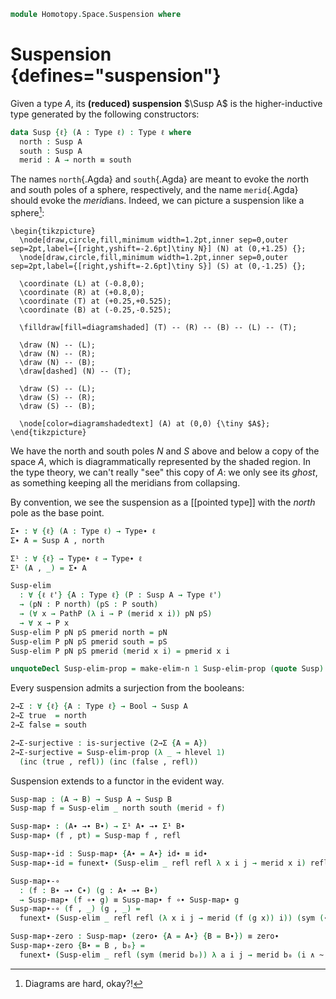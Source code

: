<!--
```agda
open import 1Lab.Reflection.Induction
open import 1Lab.Prelude
```
-->

```agda
module Homotopy.Space.Suspension where
```

<!--
```agda
private variable
  ℓ : Level
  A B C : Type ℓ
  A∙ B∙ C∙ : Type∙ ℓ
```
-->

# Suspension {defines="suspension"}

Given a type $A$, its **(reduced) suspension** $\Susp A$ is the
higher-inductive type generated by the following constructors:

```agda
data Susp {ℓ} (A : Type ℓ) : Type ℓ where
  north : Susp A
  south : Susp A
  merid : A → north ≡ south
```

The names `north`{.Agda} and `south`{.Agda} are meant to evoke the
*n*orth and *s*outh poles of a sphere, respectively, and the name
`merid`{.Agda} should evoke the *merid*ians. Indeed, we can picture a
suspension like a sphere[^diamond]:

[^diamond]: Diagrams are hard, okay?!

~~~{.quiver}
\begin{tikzpicture}
  \node[draw,circle,fill,minimum width=1.2pt,inner sep=0,outer sep=2pt,label={[right,yshift=-2.6pt]\tiny N}] (N) at (0,+1.25) {};
  \node[draw,circle,fill,minimum width=1.2pt,inner sep=0,outer sep=2pt,label={[right,yshift=-2.6pt]\tiny S}] (S) at (0,-1.25) {};

  \coordinate (L) at (-0.8,0);
  \coordinate (R) at (+0.8,0);
  \coordinate (T) at (+0.25,+0.525);
  \coordinate (B) at (-0.25,-0.525);

  \filldraw[fill=diagramshaded] (T) -- (R) -- (B) -- (L) -- (T);

  \draw (N) -- (L);
  \draw (N) -- (R);
  \draw (N) -- (B);
  \draw[dashed] (N) -- (T);

  \draw (S) -- (L);
  \draw (S) -- (R);
  \draw (S) -- (B);

  \node[color=diagramshadedtext] (A) at (0,0) {\tiny $A$};
\end{tikzpicture}
~~~

We have the north and south poles $N$ and $S$ above and below a copy of
the space $A$, which is diagrammatically represented by the <span
class=shaded>shaded</span> region. In the type theory, we can't really
"see" this copy of $A$: we only see its _ghost_, as something keeping
all the meridians from collapsing.

By convention, we see the suspension as a [[pointed type]] with the
*north* pole as the base point.

```agda
Σ∙ : ∀ {ℓ} (A : Type ℓ) → Type∙ ℓ
Σ∙ A = Susp A , north

Σ¹ : ∀ {ℓ} → Type∙ ℓ → Type∙ ℓ
Σ¹ (A , _) = Σ∙ A
```

```agda
Susp-elim
  : ∀ {ℓ ℓ'} {A : Type ℓ} (P : Susp A → Type ℓ')
  → (pN : P north) (pS : P south)
  → (∀ x → PathP (λ i → P (merid x i)) pN pS)
  → ∀ x → P x
Susp-elim P pN pS pmerid north = pN
Susp-elim P pN pS pmerid south = pS
Susp-elim P pN pS pmerid (merid x i) = pmerid x i

unquoteDecl Susp-elim-prop = make-elim-n 1 Susp-elim-prop (quote Susp)
```

Every suspension admits a surjection from the booleans:

```agda
2→Σ : ∀ {ℓ} {A : Type ℓ} → Bool → Susp A
2→Σ true  = north
2→Σ false = south

2→Σ-surjective : is-surjective (2→Σ {A = A})
2→Σ-surjective = Susp-elim-prop (λ _ → hlevel 1)
  (inc (true , refl)) (inc (false , refl))
```

Suspension extends to a functor in the evident way.

```agda
Susp-map : (A → B) → Susp A → Susp B
Susp-map f = Susp-elim _ north south (merid ∘ f)

Susp-map∙ : (A∙ →∙ B∙) → Σ¹ A∙ →∙ Σ¹ B∙
Susp-map∙ (f , pt) = Susp-map f , refl

Susp-map∙-id : Susp-map∙ {A∙ = A∙} id∙ ≡ id∙
Susp-map∙-id = funext∙ (Susp-elim _ refl refl λ x i j → merid x i) refl

Susp-map∙-∘
  : (f : B∙ →∙ C∙) (g : A∙ →∙ B∙)
  → Susp-map∙ (f ∘∙ g) ≡ Susp-map∙ f ∘∙ Susp-map∙ g
Susp-map∙-∘ (f , _) (g , _) =
  funext∙ (Susp-elim _ refl refl (λ x i j → merid (f (g x)) i)) (sym (∙-idl _))

Susp-map∙-zero : Susp-map∙ (zero∙ {A = A∙} {B = B∙}) ≡ zero∙
Susp-map∙-zero {B∙ = B , b₀} =
  funext∙ (Susp-elim _ refl (sym (merid b₀)) λ a i j → merid b₀ (i ∧ ~ j)) refl
```

<!--
```agda
Susp-Maps∙ : Maps∙ A∙ B∙ →∙ Maps∙ (Σ¹ A∙) (Σ¹ B∙)
Susp-Maps∙ .fst = Susp-map∙
Susp-Maps∙ {A∙ = A∙} {B∙ = B∙} .snd = Susp-map∙-zero {A∙ = A∙} {B∙ = B∙}

Susp-ap : A∙ ≃∙ B∙ → Σ¹ A∙ ≃∙ Σ¹ B∙
Susp-ap (e , pt) .fst .fst = Susp-map (e .fst)
Susp-ap (e , pt) .fst .snd = is-iso→is-equiv λ where
  .is-iso.from → Susp-elim _ north south (λ x → merid (Equiv.from e x))
  .is-iso.rinv → Susp-elim _ refl refl λ x i j → merid (Equiv.ε e x j) i
  .is-iso.linv → Susp-elim _ refl refl λ x i j → merid (Equiv.η e x j) i
Susp-ap (e , pt) .snd = refl
```
-->
